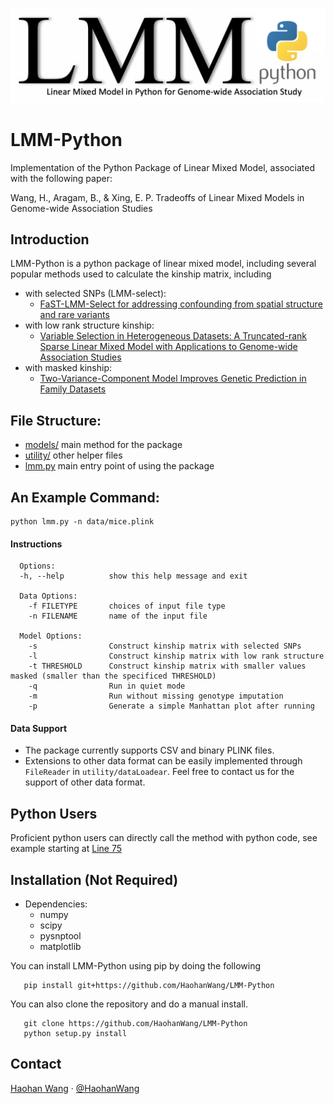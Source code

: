 ![lmm-python](lmm.png "LMM-Python")

# LMM-Python 

Implementation of the Python Package of Linear Mixed Model, associated with the following paper:

Wang, H., Aragam, B., & Xing, E. P. Tradeoffs of Linear Mixed Models in Genome-wide Association Studies

## Introduction

LMM-Python is a python package of linear mixed model, including several popular methods used to calculate the kinship matrix, including

* with selected SNPs (LMM-select): 
    * [FaST-LMM-Select for addressing confounding from spatial structure and rare variants](https://www.ncbi.nlm.nih.gov/pubmed/23619783) 
* with low rank structure kinship: 
    * [Variable Selection in Heterogeneous Datasets: A Truncated-rank Sparse Linear Mixed Model with Applications to Genome-wide Association Studies](https://www.ncbi.nlm.nih.gov/pmc/articles/PMC5889139/)
* with masked kinship: 
    * [Two-Variance-Component Model Improves Genetic Prediction in Family Datasets](https://www.ncbi.nlm.nih.gov/pmc/articles/PMC4667134/)

## File Structure:

* [models/](https://github.com/HaohanWang/LMM-Python/tree/master/model) main method for the package
* [utility/](https://github.com/HaohanWang/LMM-Python/tree/master/utility) other helper files
* [lmm.py](https://github.com/HaohanWang/LMM-Python/blob/master/lmm.py) main entry point of using the package

## An Example Command:

```
python lmm.py -n data/mice.plink
```
#### Instructions
```
  Options:
  -h, --help          show this help message and exit

  Data Options:
    -f FILETYPE       choices of input file type
    -n FILENAME       name of the input file

  Model Options:
    -s                Construct kinship matrix with selected SNPs
    -l                Construct kinship matrix with low rank structure
    -t THRESHOLD      Construct kinship matrix with smaller values masked (smaller than the specificed THRESHOLD)
    -q                Run in quiet mode
    -m                Run without missing genotype imputation
    -p                Generate a simple Manhattan plot after running
```
#### Data Support
* The package currently supports CSV and binary PLINK files.
* Extensions to other data format can be easily implemented through `FileReader` in `utility/dataLoadear`. Feel free to contact us for the support of other data format.

## Python Users
Proficient python users can directly call the method with python code, see example starting at [Line 75](https://github.com/HaohanWang/LMM-Python/blob/master/lmm.py#L75)

## Installation (Not Required)
* Dependencies: 
    * numpy
    * scipy
    * pysnptool
    * matplotlib

You can install LMM-Python using pip by doing the following

```
   pip install git+https://github.com/HaohanWang/LMM-Python
```

You can also clone the repository and do a manual install.
```
   git clone https://github.com/HaohanWang/LMM-Python
   python setup.py install
```

## Contact
[Haohan Wang](http://www.cs.cmu.edu/~haohanw/)
&middot;
[@HaohanWang](https://twitter.com/HaohanWang)
